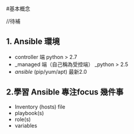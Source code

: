 #基本概念

//待補

## **1. Ansible 環境**

* controller 端  python > 2.7
* _managed 端（自己稱為受控端） _python > 2.5
* _ansible_ (pip/yum/apt) 最新2.0

## 2.學習 Ansible 專注focus 幾件事

* Inventory (hosts) file
* playbook(s)
* role(s)
* variables





